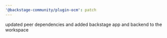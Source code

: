 ```yaml
---
'@backstage-community/plugin-ocm': patch
---
```


updated peer dependencies and added backstage app and backend to the workspace
